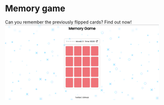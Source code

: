 # Memory game

Can you remember the previously flipped cards? Find out now!
![Screenshot](./images/screenshot.png)
